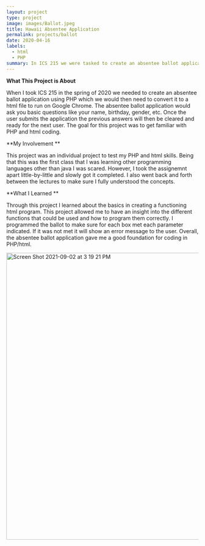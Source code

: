 ```yaml
---
layout: project
type: project
image: images/Ballot.jpeg
title: Hawaii Absentee Application
permalink: projects/ballot
date: 2020-04-16
labels:
  - html
  - PHP
summary: In ICS 215 we were tasked to create an absentee ballot application that would be able to run on Google Chrome.
---
```


**What This Project is About**

When I took ICS 215 in the spring of 2020 we needed to create an absentee ballot application using PHP which we would then need to convert it to a html file to run on Google Chrome. The absentee ballot application would ask you basic questions like your name, birthday, gender, etc. Once the user submits the application the previous answers will then be cleared and ready for the next user. The goal for this project was to get familiar with PHP and html coding. 

**My Involvement **

This project was an individual project to test my PHP and html skills. Being that this was the first class that I was learning other programming languages other than java I was scared. However, I took the assignemnt apart little-by-little and slowly got it completed. I also went back and forth between the lectures to make sure I fully understood the concepts. 

**What I Learned **

Through this project I learned about the basics in creating a functioning html program. This project allowed me to have an insight into the different functions that could be used and how to program them correctly. I programmed the ballot to make sure for each box met each parameter indicated. If it was not met it will show an error message to the user. Overall, the absentee ballot application gave me a good foundation for coding in PHP/html. 

<img width="750" alt="Screen Shot 2021-09-02 at 3 19 21 PM" src="https://user-images.githubusercontent.com/89947305/132256315-cf95c8b0-a7e2-40b6-9ec1-a86526cdb89e.png">


